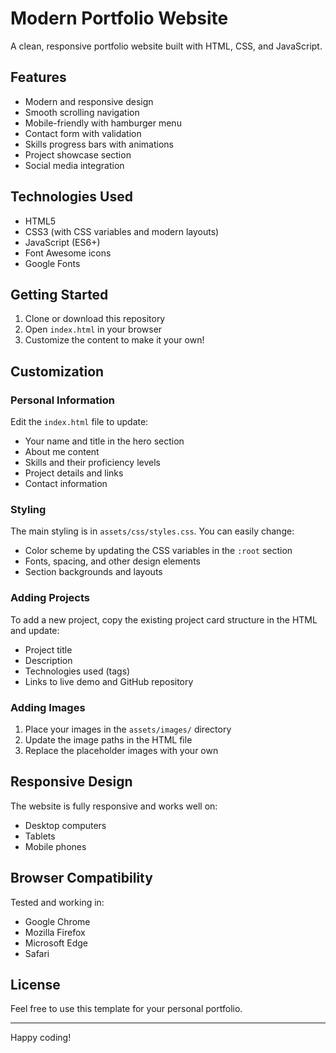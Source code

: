 # Modern Portfolio Website

A clean, responsive portfolio website built with HTML, CSS, and JavaScript.

## Features

- Modern and responsive design
- Smooth scrolling navigation
- Mobile-friendly with hamburger menu
- Contact form with validation
- Skills progress bars with animations
- Project showcase section
- Social media integration

## Technologies Used

- HTML5
- CSS3 (with CSS variables and modern layouts)
- JavaScript (ES6+)
- Font Awesome icons
- Google Fonts

## Getting Started

1. Clone or download this repository
2. Open `index.html` in your browser
3. Customize the content to make it your own!

## Customization

### Personal Information

Edit the `index.html` file to update:
- Your name and title in the hero section
- About me content
- Skills and their proficiency levels
- Project details and links
- Contact information

### Styling

The main styling is in `assets/css/styles.css`. You can easily change:
- Color scheme by updating the CSS variables in the `:root` section
- Fonts, spacing, and other design elements
- Section backgrounds and layouts

### Adding Projects

To add a new project, copy the existing project card structure in the HTML and update:
- Project title
- Description
- Technologies used (tags)
- Links to live demo and GitHub repository

### Adding Images

1. Place your images in the `assets/images/` directory
2. Update the image paths in the HTML file
3. Replace the placeholder images with your own

## Responsive Design

The website is fully responsive and works well on:
- Desktop computers
- Tablets
- Mobile phones

## Browser Compatibility

Tested and working in:
- Google Chrome
- Mozilla Firefox
- Microsoft Edge
- Safari

## License

Feel free to use this template for your personal portfolio.

---

Happy coding! 